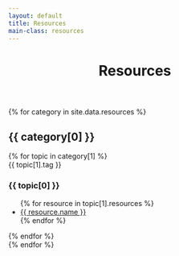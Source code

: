 ```yaml
---
layout: default
title: Resources
main-class: resources
---
```


<header>
  <h1>Resources</h1>
</header>



{% for category in site.data.resources %}

  <h2> {{ category[0] }} </h2>

  <div>
    {% for topic in category[1] %}
      <div>
        <span>{{ topic[1].tag }}</span>
        <h3>{{ topic[0] }}</h3>
        <ul>
        {% for resource in topic[1].resources %}
          <li><a href="{{ resource.url }}">{{ resource.name }}</a></li>
        {% endfor %}
        </ul>
      </div>
    {% endfor %}
  </div>
{% endfor %}
